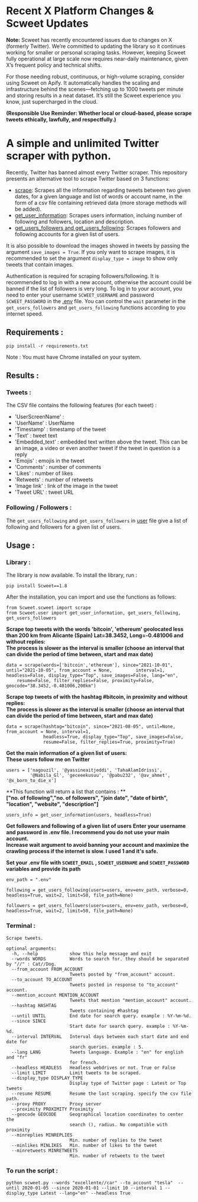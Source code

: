 # Recent X Platform Changes & Scweet Updates

**Note:** Scweet has recently encountered issues due to changes on X (formerly Twitter). We’re committed to updating the library so it continues working for smaller or personal scraping tasks. However, keeping Scweet fully operational at large scale now requires near-daily maintenance, given X’s frequent policy and technical shifts.

For those needing robust, continuous, or high-volume scraping, consider using Scweet on Apify. It automatically handles the scaling and infrastructure behind the scenes—fetching up to 1000 tweets per minute and storing results in a neat dataset. It’s still the Scweet experience you know, just supercharged in the cloud.

**(Responsible Use Reminder: Whether local or cloud-based, please scrape tweets ethically, lawfully, and respectfully.)**

# A simple and unlimited Twitter scraper with python.

Recently, Twitter has banned almost every Twitter scraper. This repository presents an alternative tool to scrape Twitter based on 3 functions:  
- [scrape](https://github.com/Altimis/Scweet/blob/master/Scweet/scweet.py): Scrapes all the information regarding tweets between two given dates, for a given language and list of words or account name, in the form of a csv file containing retrieved data (more storage methods will be added). 
- [get_user_information](https://github.com/Altimis/Scweet/blob/master/Scweet/user.py): Scrapes users information, incluing number of following and followers, location and description.
- [get_users_followers and get_users_following](https://github.com/Altimis/Scweet/blob/master/Scweet/user.py): Scrapes followers and following accounts for a given list of users.  

It is also possible to download the images showed in tweets by passing the argument `save_images = True`. If you only want to scrape images, it is recommended to set the argument `display_type = image` to show only tweets that contain images. 

Authentication is required for scraping followers/following. It is recommended to log in with a new account, otherwise the account could be banned if the list of followers is very long. To log in to your account, you need to enter your username `SCWEET_USERNAME` and password `SCWEET_PASSWORD` in the [.env](https://github.com/Altimis/Scweet/blob/master/.env) file. You can control the `wait` parameter in the `get_users_followers` and `get_users_following` functions according to you internet speed. 

## Requirements : 

`pip install -r requirements.txt`

Note : You must have Chrome installed on your system. 

## Results :

### Tweets :

The CSV file contains the following features (for each tweet) :

- 'UserScreenName' : 
- 'UserName' : UserName 
- 'Timestamp' : timestamp of the tweet
- 'Text' : tweet text
- 'Embedded_text' : embedded text written above the tweet. This can be an image, a video or even another tweet if the tweet in question is a reply
- 'Emojis' : emojis in the tweet
- 'Comments' : number of comments
- 'Likes' : number of likes
- 'Retweets' : number of retweets
- 'Image link' : link of the image in the tweet
- 'Tweet URL' : tweet URL

### Following / Followers :

The `get_users_following` and `get_users_followers` in [user](https://github.com/Altimis/Scweet/blob/master/Scweet/user.py) file give a list of following and followers for a given list of users.

## Usage :

### Library :

The library is now available. To install the library, run :

`pip install Scweet==1.8`

After the installation, you can import and use the functions as follows:

```
from Scweet.scweet import scrape
from Scweet.user import get_user_information, get_users_following, get_users_followers
```

**Scrape top tweets with the words 'bitcoin', 'ethereum'  geolocated less than 200 km from Alicante (Spain) Lat=38.3452, Long=-0.481006 and without replies:**  
**The process is slower as the interval is smaller (choose an interval that can divide the period of time between, start and max date)**

```
data = scrape(words=['bitcoin','ethereum'], since="2021-10-01", until="2021-10-05", from_account = None,         interval=1, headless=False, display_type="Top", save_images=False, lang="en",
	resume=False, filter_replies=False, proximity=False, geocode="38.3452,-0.481006,200km")
```

**Scrape top tweets of with the hashtag #bitcoin, in proximity and without replies:**  
**The process is slower as the interval is smaller (choose an interval that can divide the period of time between, start and max date)**

```
data = scrape(hashtag="bitcoin", since="2021-08-05", until=None, from_account = None, interval=1, 
              headless=True, display_type="Top", save_images=False, 
              resume=False, filter_replies=True, proximity=True)
```

**Get the main information of a given list of users:**  
**These users follow me on Twitter**

```
users = ['nagouzil', '@yassineaitjeddi', 'TahaAlamIdrissi', 
         '@Nabila_Gl', 'geceeekusuu', '@pabu232', '@av_ahmet', '@x_born_to_die_x']
```

**This function will return a list that contains : **  
**["no. of following","no. of followers", "join date", "date of birth", "location", "website", "description"]**

```
users_info = get_user_information(users, headless=True)
```

**Get followers and following of a given list of users**
**Enter your username and password in .env file. I recommend you do not use your main account.**  
**Increase wait argument to avoid banning your account and maximize the crawling process if the internet is slow. I used 1 and it's safe.**  

**Set your .env file with `SCWEET_EMAIL` , `SCWEET_USERNAME`  and `SCWEET_PASSWORD` variables and provide its path**  

```
env_path = ".env"

following = get_users_following(users=users, env=env_path, verbose=0, headless=True, wait=2, limit=50, file_path=None)

followers = get_users_followers(users=users, env=env_path, verbose=0, headless=True, wait=2, limit=50, file_path=None)
```

### Terminal :

```
Scrape tweets.

optional arguments:
  -h, --help            show this help message and exit
  --words WORDS         Words to search for. they should be separated by "//" : Cat//Dog.
  --from_account FROM_ACCOUNT
                        Tweets posted by "from_account" account.
  --to_account TO_ACCOUNT
                        Tweets posted in response to "to_account" account.
  --mention_account MENTION_ACCOUNT
                        Tweets that mention "mention_account" account.         
  --hashtag HASHTAG
                        Tweets containing #hashtag
  --until UNTIL         End date for search query. example : %Y-%m-%d.
  --since SINCE
                        Start date for search query. example : %Y-%m-%d.
  --interval INTERVAL   Interval days between each start date and end date for
                        search queries. example : 5.
  --lang LANG           Tweets language. Example : "en" for english and "fr"
                        for french.
  --headless HEADLESS   Headless webdrives or not. True or False
  --limit LIMIT         Limit tweets to be scraped.
  --display_type DISPLAY_TYPE
                        Display type of Twitter page : Latest or Top tweets
  --resume RESUME       Resume the last scraping. specify the csv file path.
  --proxy PROXY         Proxy server
  --proximity PROXIMITY Proximity
  --geocode GEOCODE     Geographical location coordinates to center the
                        search (), radius. No compatible with proximity
  --minreplies MINREPLIES
                        Min. number of replies to the tweet
  --minlikes MINLIKES   Min. number of likes to the tweet
  --minretweets MINRETWEETS
                        Min. number of retweets to the tweet
```

### To run the script :
`python scweet.py --words "excellente//car" --to_account "tesla"  --until 2020-01-05 --since 2020-01-01 --limit 10 --interval 1 --display_type Latest --lang="en" --headless True`
